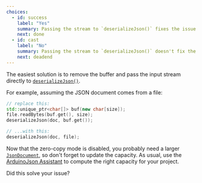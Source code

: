```yaml
---
choices:
  - id: success
    label: "Yes"
    summary: Passing the stream to `deserializeJson()` fixes the issue
    next: done
  - id: cast
    label: "No"
    summary: Passing the stream to `deserializeJson()` doesn't fix the issue
    next: deadend
---
```


The easiest solution is to remove the buffer and pass the input stream directly to [`deserializeJson()`](/v6/api/json/deserializejson/).

For example, assuming the JSON document comes from a file:

```c++
// replace this:
std::unique_ptr<char[]> buf(new char[size]);
file.readBytes(buf.get(), size);
deserializeJson(doc, buf.get());

// ...with this:
deserializeJson(doc, file);
```

Now that the zero-copy mode is disabled, you probably need a larger [`JsonDocument`](/v6/api/jsondocument/), so don't forget to update the capacity. As usual, use the [ArduinoJson Assistant](/v6/assistant/) to compute the right capacity for your project.

Did this solve your issue?